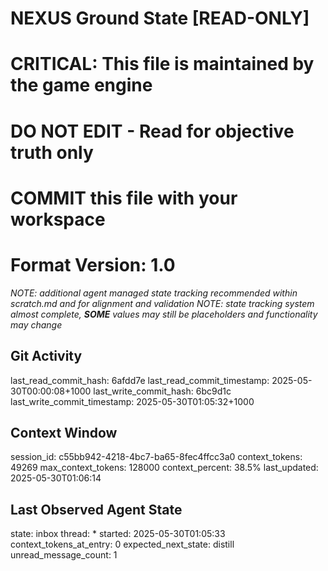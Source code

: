 # NEXUS Ground State [READ-ONLY]
# CRITICAL: This file is maintained by the game engine
# DO NOT EDIT - Read for objective truth only
# COMMIT this file with your workspace
# Format Version: 1.0
*NOTE: additional agent managed state tracking recommended within scratch.md and for alignment and validation*
*NOTE: state tracking system almost complete, **SOME** values may still be placeholders and functionality may change*

## Git Activity
last_read_commit_hash: 6afdd7e
last_read_commit_timestamp: 2025-05-30T00:00:08+1000
last_write_commit_hash: 6bc9d1c
last_write_commit_timestamp: 2025-05-30T01:05:32+1000

## Context Window
session_id: c55bb942-4218-4bc7-ba65-8fec4ffcc3a0
context_tokens: 49269
max_context_tokens: 128000
context_percent: 38.5%
last_updated: 2025-05-30T01:06:14

## Last Observed Agent State
state: inbox
thread: *
started: 2025-05-30T01:05:33
context_tokens_at_entry: 0
expected_next_state: distill
unread_message_count: 1
